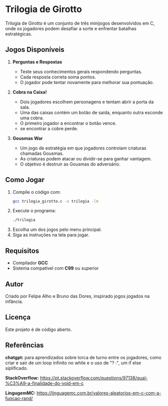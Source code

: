 # Trilogia de Girotto

Trilogia de Girotto é um conjunto de três minijogos desenvolvidos em C, onde os jogadores podem desafiar a sorte e enfrentar batalhas estratégicas.

## Jogos Disponíveis

1. **Perguntas e Respostas**
   - Teste seus conhecimentos gerais respondendo perguntas.
   - Cada resposta correta soma pontos.
   - O jogador pode tentar novamente para melhorar sua pontuação.

2. **Cobra na Caixa!**
   - Dois jogadores escolhem personagens e tentam abrir a porta da sala.
   - Uma das caixas contém um botão de saída, enquanto outra esconde uma cobra.
   - O primeiro jogador a encontrar o botão vence.
   - se encontrar a cobre perde.

3. **Gousmas War**
   - Um jogo de estratégia em que jogadores controlam criaturas chamadas Gousmas.
   - As criaturas podem atacar ou dividir-se para ganhar vantagem.
   - O objetivo é destruir as Gousmas do adversário.

## Como Jogar

1. Compile o código com:
   ```sh
   gcc trilogia_girotto.c -o trilogia -lm
   ```
2. Execute o programa:
   ```sh
   ./trilogia
   ```
3. Escolha um dos jogos pelo menu principal.
4. Siga as instruções na tela para jogar.

## Requisitos
- Compilador **GCC**
- Sistema compatível com **C99** ou superior

## Autor
Criado por Felipe Alho e Bruno das Dores, inspirado jogos jogados na infância.

## Licença
Este projeto é de código aberto.


## Referências
**chatgpt:** para aprendizados sobre torca de turno entre os jogadores, como criar e sair de um loop infinito no while e o uso de "? :", um if else siplificado. 

**StackOverflow:**
https://pt.stackoverflow.com/questions/97138/qual-%C3%A9-a-finalidade-do-void-em-c

**LingugemMC:**
https://linguagemc.com.br/valores-aleatorios-em-c-com-a-funcao-rand/